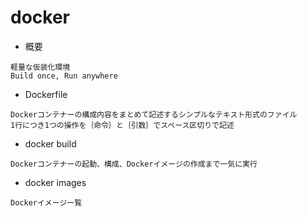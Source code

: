 # docker

- 概要
```
軽量な仮装化環境
Build once, Run anywhere
```
- Dockerfile
```
Dockerコンテナーの構成内容をまとめて記述するシンプルなテキスト形式のファイル
1行につき1つの操作を｛命令｝と｛引数｝でスペース区切りで記述
```
- docker build
```
Dockerコンテナーの起動、構成、Dockerイメージの作成まで一気に実行
```
- docker images
```
Dockerイメージ一覧
```
